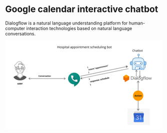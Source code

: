 # Google calendar interactive chatbot


Dialogflow is a natural language understanding platform for human-computer interaction technologies based on natural language conversations.

<img src="image/Use_case.jpg">
